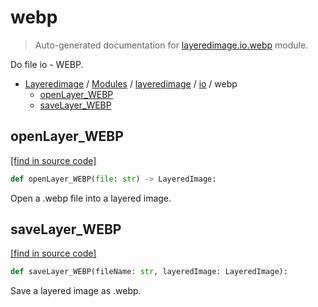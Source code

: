 # webp

> Auto-generated documentation for [layeredimage.io.webp](../../../layeredimage/io/webp.py) module.

Do file io - WEBP.

- [Layeredimage](../../README.md#layeredimage-index) / [Modules](../../README.md#layeredimage-modules) / [layeredimage](../index.md#layeredimage) / [io](index.md#io) / webp
    - [openLayer_WEBP](#openlayer_webp)
    - [saveLayer_WEBP](#savelayer_webp)

## openLayer_WEBP

[[find in source code]](../../../layeredimage/io/webp.py#L14)

```python
def openLayer_WEBP(file: str) -> LayeredImage:
```

Open a .webp file into a layered image.

## saveLayer_WEBP

[[find in source code]](../../../layeredimage/io/webp.py#L26)

```python
def saveLayer_WEBP(fileName: str, layeredImage: LayeredImage):
```

Save a layered image as .webp.
